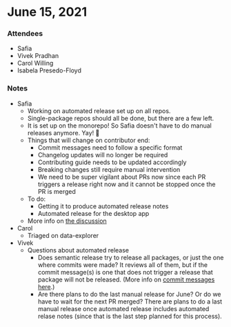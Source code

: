 # June 15, 2021

### Attendees
- Safia
- Vivek Pradhan
- Carol Willing
- Isabela Presedo-Floyd

### Notes
- Safia
    - Working on automated release set up on all repos.
    - Single-package repos should all be done, but there are a few left.
    - It is set up on the monorepo! So Safia doesn't have to do manual releases anymore. Yay! :tada: 
    - Things that will change on contributor end: 
        - Commit messages need to follow a specific format
        - Changelog updates will no longer be required
        - Contributing guide needs to be updated accordingly
        - Breaking changes still require manual intervention
        - We need to be super vigilant about PRs now since each PR triggers a release right now and it cannot be stopped once the PR is merged
    - To do:
        - Getting it to produce automated release notes
        - Automated release for the desktop app
    - More info on [the discussion](https://github.com/nteract/nteract/discussions/5568)
- Carol
    - Triaged on data-explorer
- Vivek
    - Questions about automated release
        - Does semantic release try to release all packages, or just the one where commits were made? It reviews all of them, but if the commit message(s) is one that does not trigger a release that package will not be released. (More info on [commit messages here](https://www.conventionalcommits.org/en/v1.0.0/).)
        - Are there plans to do the last manual release for June? Or do we have to wait for the next PR merged? There are plans to do a last manual release once automated release includes automated relase notes (since that is the last step planned for this process).
